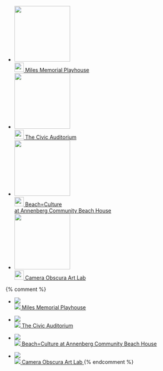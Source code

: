 <ul class="venues">
  <li>
    <a href="/miles-memorial-playhouse/">
      <span class="image"><img src="/uploads/milesplayhouse.jpg" height="150" alt="" /></span><br />
      <span class="text">
        <img src="/uploads/icon-miles-playhouse.png" height="25" alt="" class="icon" />
        Miles Memorial Playhouse
      </span>
    </a>
  </li>
  <li>
    <a href="https://www.smgov.net/departments/ccs/civicauditorium/">
      <span class="image"><img src="/uploads/civicauditorium.jpg" height="150" alt="" class="image" /></span><br />
      <span class="text">
        <img src="/uploads/icon-civic-auditorium.png" height="25" alt="" class="icon" />
        The Civic Auditorium
      </span>
    </a>
  </li>
  <li>
    <a href="/beach-culture/">
      <span class="image"><img src="/uploads/beach-culture.jpg" height="150" alt="" class="image" /></span><br />
      <span class="text">
        <img src="/uploads/icon-beachhouse.png" height="25" alt="" class="icon" />
        Beach=Culture<br />at Annenberg Community Beach House
      </span>
    </a>
  </li>
  <li>
    <a href="/camera-obscura-art-lab/">
      <span class="image"><img src="/uploads/cameraobscura.jpg" height="150" alt="" class="image" /></span><br />
      <span class="text">
        <img src="/uploads/icon-camera-obscura.png" height="25" alt="" class="icon" />
        Camera Obscura Art Lab
      </span>
    </a>
  </li>
</ul>

{% comment %}
* [
    ![](/uploads/milesplayhouse.jpg)  
    ![](/uploads/icon-miles-playhouse.png)
    Miles Memorial Playhouse
  ](/miles-memorial-playhouse/)

* [
    ![](/uploads/civicauditorium.jpg)  
    ![](/uploads/icon-civic-auditorium.png)
    The Civic Auditorium
  ](https://www.smgov.net/departments/ccs/civicauditorium/)

* [
    ![](/uploads/beach-culture.jpg)  
    ![](/uploads/icon-beachhouse.png)
    Beach=Culture at Annenberg Community Beach House
  ](/beach-culture/)

* [
    ![](/uploads/cameraobscura.jpg)  
    ![](/uploads/icon-camera-obscura.png)
    Camera Obscura Art Lab
  ](/camera-obscura-art-lab/)
{% endcomment %}
